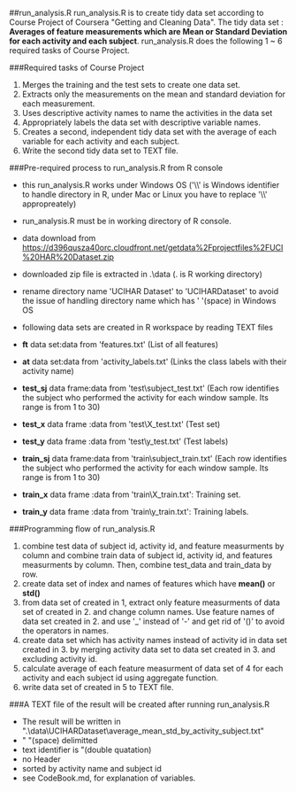 ##run_analysis.R
run_analysis.R is to create tidy data set according to Course Project of Coursera "Getting and Cleaning Data".
The tidy data set : **Averages of feature measurements which are Mean or Standard Deviation for each activity and each subject**.
run_analysis.R does the following 1 ~ 6 required tasks of Course Project.

###Required tasks of Course Project
1. Merges the training and the test sets to create one data set.
2. Extracts only the measurements on the mean and standard deviation for each measurement. 
3. Uses descriptive activity names to name the activities in the data set
4. Appropriately labels the data set with descriptive variable names. 
5. Creates a second, independent tidy data set with the average of each variable for each activity and each subject. 
6. Write the second tidy data set to TEXT file.

###Pre-required process to run_analysis.R from R console
* this run_analysis.R works under Windows OS ('\\\\' is Windows identifier to handle directory in R, under Mac or Linux you have to replace '\\\\' appropreately)
* run_analysis.R must be in working directory of R console.

* data download from https://d396qusza40orc.cloudfront.net/getdata%2Fprojectfiles%2FUCI%20HAR%20Dataset.zip
* downloaded zip file is extracted in .\data (. is R working directory)
* rename directory name 'UCIHAR Dataset' to 'UCIHARDataset' to avoid the issue of handling directory name which has ' '(space) in Windows OS
* following data sets are created in R workspace by reading TEXT files

* **ft** data set:data from 'features.txt' (List of all features)
* **at** data set:data from 'activity_labels.txt' (Links the class labels with their activity name)

* **test_sj** data frame:data from 'test\subject_test.txt' (Each row identifies the subject who performed the activity for each window sample. Its range is from 1 to 30)
* **test_x** data frame :data from 'test\X_test.txt' (Test set)
* **test_y** data frame :data from 'test\y_test.txt' (Test labels)
* **train_sj** data frame:data from 'train\subject_train.txt' (Each row identifies the subject who performed the activity for each window sample. Its range is from 1 to 30) 
* **train_x** data frame :data from 'train\X_train.txt': Training set.
* **train_y** data frame :data from 'train\y_train.txt': Training labels.

###Programming flow of run_analysis.R
1. combine test data of subject id, activity id, and feature measurments by column and combine train data of subject id, activity id, and features measurments by column. Then, combine test_data and train_data by row.
2. create data set of index and names of features which have **mean()** or **std()**
3. from data set of created in 1, extract only feature measurments of data set of created in 2. and change column names. Use feature names of data set created in 2. and use '_' instead of '-' and get rid of '()' to avoid the operators in names.
4. create data set which has activity names instead of activity id in data set created in 3. by merging activity data set to data set created in 3. and excluding activity id.
5. calculate average of each feature measurment of data set of 4 for each activity and each subject id using aggregate function.
6. write data set of created in 5 to TEXT file. 

###A TEXT file of the result will be created after running run_analysis.R
* The result will be written in ".\data\UCIHARDataset\average_mean_std_by_activity_subject.txt"
* " "(space) delimitted
* text identifier is "(double quatation)
* no Header
* sorted by activity name and subject id
* see CodeBook.md, for explanation of variables.